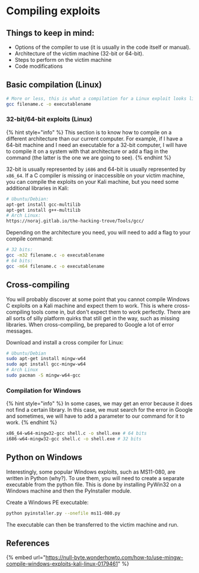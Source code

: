 # Compiling exploits

## Things to keep in mind:

* Options of the compiler to use (it is usually in the code itself or manual).
* Architecture of the victim machine (32-bit or 64-bit).
* Steps to perform on the victim machine
* Code modifications

## Basic compilation (Linux)

```bash
# More or less, this is what a compilation for a Linux exploit looks like:
gcc filename.c -o executablename
```

### 32-bit/64-bit exploits (Linux)

{% hint style="info" %}
This section is to know how to compile on a different architecture than our current computer. For example, if I have a 64-bit machine and I need an executable for a 32-bit computer, I will have to compile it on a system with that architecture or add a flag in the command (the latter is the one we are going to see).
{% endhint %}

32-bit is usually represented by `i686` and 64-bit is usually represented by `x86_64`. If a C compiler is missing or inaccessible on your victim machine, you can compile the exploits on your Kali machine, but you need some additional libraries in Kali:

```bash
# Ubuntu/Debian:
apt-get install gcc-multilib
apt-get install g++-multilib
# Arch Linux:
https://noraj.gitlab.io/the-hacking-trove/Tools/gcc/
```

Depending on the architecture you need, you will need to add a flag to your compile command:

```bash
# 32 bits:
gcc -m32 filename.c -o executablename
# 64 bits:
gcc -m64 filename.c -o executablename
```

## Cross-compiling

You will probably discover at some point that you cannot compile Windows C exploits on a Kali machine and expect them to work. This is where cross-compiling tools come in, but don't expect them to work perfectly. There are all sorts of silly platform quirks that still get in the way, such as missing libraries. When cross-compiling, be prepared to Google a lot of error messages.

Download and install a cross compiler for Linux:

```bash
# Ubuntu/Debian
sudo apt-get install mingw-w64
sudo apt install gcc-mingw-w64
# Arch Linux
sudo pacman -S mingw-w64-gcc
```

### Compilation for Windows

{% hint style="info" %}
In some cases, we may get an error because it does not find a certain library. In this case, we must search for the error in Google and sometimes, we will have to add a parameter to our command for it to work.
{% endhint %}

```bash
x86_64-w64-mingw32-gcc shell.c -o shell.exe # 64 bits
i686-w64-mingw32-gcc shell.c -o shell.exe # 32 bits
```

## Python on Windows

Interestingly, some popular Windows exploits, such as MS11-080, are written in Python (why?). To use them, you will need to create a separate executable from the python file. This is done by installing PyWin32 on a Windows machine and then the PyInstaller module.

Create a Windows PE executable:

```bash
python pyinstaller.py --onefile ms11-080.py
```

The executable can then be transferred to the victim machine and run.

## References

{% embed url="https://null-byte.wonderhowto.com/how-to/use-mingw-compile-windows-exploits-kali-linux-0179461" %}
